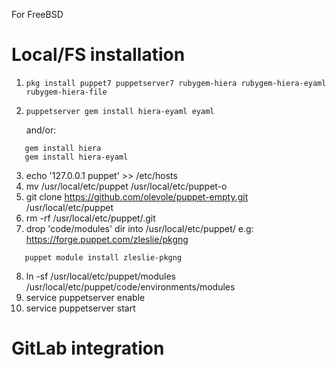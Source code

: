For FreeBSD

# Local/FS installation

1) `pkg install puppet7 puppetserver7 rubygem-hiera rubygem-hiera-eyaml rubygem-hiera-file`
2) `puppetserver gem install hiera-eyaml eyaml`

   and/or:
```
   gem install hiera
   gem install hiera-eyaml
```
3) echo '127.0.0.1 puppet' >> /etc/hosts
4) mv /usr/local/etc/puppet /usr/local/etc/puppet-o
5) git clone https://github.com/olevole/puppet-empty.git /usr/local/etc/puppet
6) rm -rf /usr/local/etc/puppet/.git
7) drop 'code/modules' dir into /usr/local/etc/puppet/ e.g: https://forge.puppet.com/zleslie/pkgng
``` 
   puppet module install zleslie-pkgng
```
8) ln -sf /usr/local/etc/puppet/modules /usr/local/etc/puppet/code/environments/modules
9) service puppetserver enable
10) service puppetserver start

# GitLab integration
